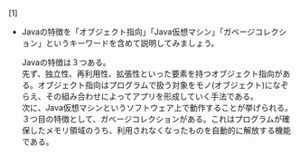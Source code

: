 [1]

- Javaの特徴を「オブジェクト指向」「Java仮想マシン」「ガベージコレクション」というキーワードを含めて説明してみましょう。  


  Javaの特徴は３つある。  
  先ず、独立性、再利用性、拡張性といった要素を持つオブジェクト指向がある。オブジェクト指向はプログラムで扱う対象をモノ(オブジェクト)になぞらえ、その組み合わせによってアプリを形成していく手法である。  
  次に、Java仮想マシンというソフトウェア上で動作することが挙げられる。  
  ３つ目の特徴として、ガベージコレクションがある。これはプログラムが確保したメモリ領域のうち、利用されなくなったものを自動的に解放する機能である。


 